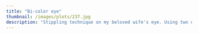 ```yaml
---
title: "Bi-color eye"
thumbnail: /images/plots/237.jpg
description: "Stippling technique on my beloved wife's eye. Using two different inks."
---
```


